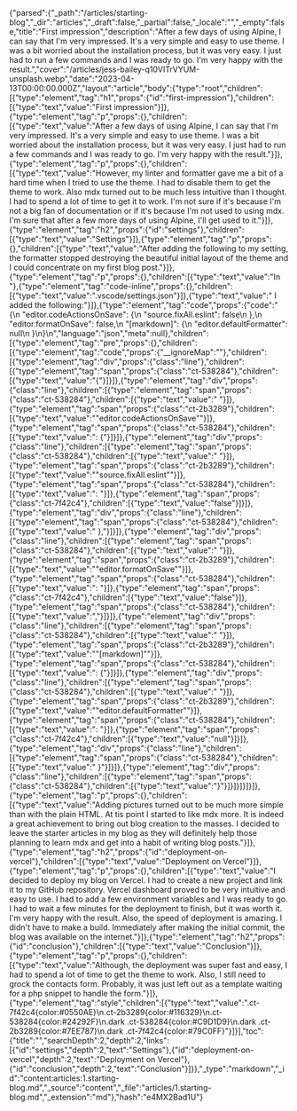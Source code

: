 {"parsed":{"_path":"/articles/starting-blog","_dir":"articles","_draft":false,"_partial":false,"_locale":"","_empty":false,"title":"First impression","description":"After a few days of using Alpine, I can say that I'm very impressed. It's a very simple and easy to use theme. I was a bit worried about the installation process, but it was very easy. I just had to run a few commands and I was ready to go. I'm very happy with the result.","cover":"/articles/jess-bailey-q10VITrVYUM-unsplash.webp","date":"2023-04-13T00:00:00.000Z","layout":"article","body":{"type":"root","children":[{"type":"element","tag":"h1","props":{"id":"first-impression"},"children":[{"type":"text","value":"First impression"}]},{"type":"element","tag":"p","props":{},"children":[{"type":"text","value":"After a few days of using Alpine, I can say that I'm very impressed. It's a very simple and easy to use theme. I was a bit worried about the installation process, but it was very easy. I just had to run a few commands and I was ready to go. I'm very happy with the result."}]},{"type":"element","tag":"p","props":{},"children":[{"type":"text","value":"However, my linter and formatter gave me a bit of a hard time when I tried to use the theme. I had to disable them to get the theme to work. Also mdx turned out to be much less intuitive than I thought. I had to spend a lot of time to get it to work. I'm not sure if it's because I'm not a big fan of documentation or if it's because I'm not used to using mdx. I'm sure that after a few more days of using Alpine, I'll get used to it."}]},{"type":"element","tag":"h2","props":{"id":"settings"},"children":[{"type":"text","value":"Settings"}]},{"type":"element","tag":"p","props":{},"children":[{"type":"text","value":"After adding the following to my setting, the formatter stopped destroying the beautiful initial layout of the theme and I could concentrate on my first blog post."}]},{"type":"element","tag":"p","props":{},"children":[{"type":"text","value":"In "},{"type":"element","tag":"code-inline","props":{},"children":[{"type":"text","value":".vscode/settings.json"}]},{"type":"text","value":" I added the following:"}]},{"type":"element","tag":"code","props":{"code":"{\n    \"editor.codeActionsOnSave\": {\n        \"source.fixAll.eslint\": false\n      },\n      \"editor.formatOnSave\": false,\n      \"[markdown]\": {\n        \"editor.defaultFormatter\": null\n      }\n}\n","language":"json","meta":null},"children":[{"type":"element","tag":"pre","props":{},"children":[{"type":"element","tag":"code","props":{"__ignoreMap":""},"children":[{"type":"element","tag":"div","props":{"class":"line"},"children":[{"type":"element","tag":"span","props":{"class":"ct-538284"},"children":[{"type":"text","value":"{"}]}]},{"type":"element","tag":"div","props":{"class":"line"},"children":[{"type":"element","tag":"span","props":{"class":"ct-538284"},"children":[{"type":"text","value":"    "}]},{"type":"element","tag":"span","props":{"class":"ct-2b3289"},"children":[{"type":"text","value":"\"editor.codeActionsOnSave\""}]},{"type":"element","tag":"span","props":{"class":"ct-538284"},"children":[{"type":"text","value":": {"}]}]},{"type":"element","tag":"div","props":{"class":"line"},"children":[{"type":"element","tag":"span","props":{"class":"ct-538284"},"children":[{"type":"text","value":"        "}]},{"type":"element","tag":"span","props":{"class":"ct-2b3289"},"children":[{"type":"text","value":"\"source.fixAll.eslint\""}]},{"type":"element","tag":"span","props":{"class":"ct-538284"},"children":[{"type":"text","value":": "}]},{"type":"element","tag":"span","props":{"class":"ct-7f42c4"},"children":[{"type":"text","value":"false"}]}]},{"type":"element","tag":"div","props":{"class":"line"},"children":[{"type":"element","tag":"span","props":{"class":"ct-538284"},"children":[{"type":"text","value":"      },"}]}]},{"type":"element","tag":"div","props":{"class":"line"},"children":[{"type":"element","tag":"span","props":{"class":"ct-538284"},"children":[{"type":"text","value":"      "}]},{"type":"element","tag":"span","props":{"class":"ct-2b3289"},"children":[{"type":"text","value":"\"editor.formatOnSave\""}]},{"type":"element","tag":"span","props":{"class":"ct-538284"},"children":[{"type":"text","value":": "}]},{"type":"element","tag":"span","props":{"class":"ct-7f42c4"},"children":[{"type":"text","value":"false"}]},{"type":"element","tag":"span","props":{"class":"ct-538284"},"children":[{"type":"text","value":","}]}]},{"type":"element","tag":"div","props":{"class":"line"},"children":[{"type":"element","tag":"span","props":{"class":"ct-538284"},"children":[{"type":"text","value":"      "}]},{"type":"element","tag":"span","props":{"class":"ct-2b3289"},"children":[{"type":"text","value":"\"[markdown]\""}]},{"type":"element","tag":"span","props":{"class":"ct-538284"},"children":[{"type":"text","value":": {"}]}]},{"type":"element","tag":"div","props":{"class":"line"},"children":[{"type":"element","tag":"span","props":{"class":"ct-538284"},"children":[{"type":"text","value":"        "}]},{"type":"element","tag":"span","props":{"class":"ct-2b3289"},"children":[{"type":"text","value":"\"editor.defaultFormatter\""}]},{"type":"element","tag":"span","props":{"class":"ct-538284"},"children":[{"type":"text","value":": "}]},{"type":"element","tag":"span","props":{"class":"ct-7f42c4"},"children":[{"type":"text","value":"null"}]}]},{"type":"element","tag":"div","props":{"class":"line"},"children":[{"type":"element","tag":"span","props":{"class":"ct-538284"},"children":[{"type":"text","value":"      }"}]}]},{"type":"element","tag":"div","props":{"class":"line"},"children":[{"type":"element","tag":"span","props":{"class":"ct-538284"},"children":[{"type":"text","value":"}"}]}]}]}]}]},{"type":"element","tag":"p","props":{},"children":[{"type":"text","value":"Adding pictures turned out to be much more simple than with the plain HTML. At tis point I started to like mdx more. It is indeed a great achievement to bring out blog creation to the masses. I decided to leave the starter articles in my blog as they will definitely help those planning to learn mdx and get into a habit of writing blog posts."}]},{"type":"element","tag":"h2","props":{"id":"deployment-on-vercel"},"children":[{"type":"text","value":"Deployment on Vercel"}]},{"type":"element","tag":"p","props":{},"children":[{"type":"text","value":"I decided to deploy my blog on Vercel. I had to create a new project and link it to my GitHub repository. Vercel dashboard proved to be very intuitive and easy to use. I had to add a few environment variables and I was ready to go. I had to wait a few minutes for the deployment to finish, but it was worth it. I'm very happy with the result. Also, the speed of deployment is amazing. I didn't have to make a build. Immediately after making the initial commit, the blog was available on the internet."}]},{"type":"element","tag":"h2","props":{"id":"conclusion"},"children":[{"type":"text","value":"Conclusion"}]},{"type":"element","tag":"p","props":{},"children":[{"type":"text","value":"Although, the deployment was super fast and easy, I had to spend a lot of time to get the theme to work. Also, I still need to grock the contacts form. Probably, it was just left out as a template waiting for a php snippet to handle the form."}]},{"type":"element","tag":"style","children":[{"type":"text","value":".ct-7f42c4{color:#0550AE}\n.ct-2b3289{color:#116329}\n.ct-538284{color:#24292F}\n.dark .ct-538284{color:#C9D1D9}\n.dark .ct-2b3289{color:#7EE787}\n.dark .ct-7f42c4{color:#79C0FF}"}]}],"toc":{"title":"","searchDepth":2,"depth":2,"links":[{"id":"settings","depth":2,"text":"Settings"},{"id":"deployment-on-vercel","depth":2,"text":"Deployment on Vercel"},{"id":"conclusion","depth":2,"text":"Conclusion"}]}},"_type":"markdown","_id":"content:articles:1.starting-blog.md","_source":"content","_file":"articles/1.starting-blog.md","_extension":"md"},"hash":"e4MX2Bad1U"}